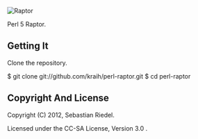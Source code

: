 ![Raptor](https://raw.github.com/kraih/perl-raptor/master/example.png)

Perl 5 Raptor.

## Getting It

Clone the repository.

  $ git clone git://github.com/kraih/perl-raptor.git
  $ cd perl-raptor

## Copyright And License

Copyright (C) 2012, Sebastian Riedel.

Licensed under the CC-SA License, Version 3.0
[](http://creativecommons.org/licenses/by-sa/3.0).
